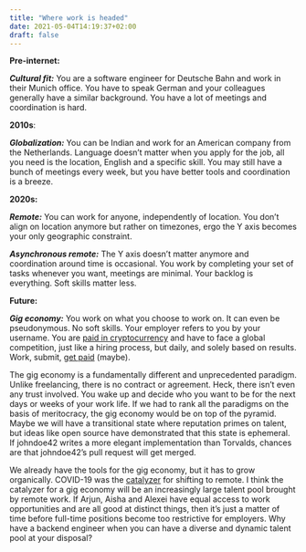 ```yaml
---
title: "Where work is headed"
date: 2021-05-04T14:19:37+02:00
draft: false
---
```


**Pre-internet:**

_**Cultural fit:**_ You are a software engineer for Deutsche Bahn and work in their Munich office. You have to speak German and your colleagues generally have a similar background.  You have a lot of meetings and coordination is hard.

**2010s**:

_**Globalization:**_ You can be Indian and work for an American company from the Netherlands. Language doesn’t matter when you apply for the job, all you need is the location, English and a specific skill. You may still have a bunch of meetings every week, but you have better tools and coordination is a breeze.

**2020s:**

_**Remote:**_ You can work for anyone, independently of location. You don’t align on location anymore but rather on timezones, ergo the Y axis becomes your only geographic constraint.

_**Asynchronous remote:**_ The Y axis doesn’t matter anymore and coordination around time is occasional. You work by completing your set of tasks whenever you want, meetings are minimal. Your backlog is everything. Soft skills matter less.


**Future:**

_**Gig economy:**_ You work on what you choose to work on. It can even be pseudonymous. No soft skills. Your employer refers to you by your username. You are [paid in cryptocurrency](https://gitcoin.co/explorer) and have to face a global competition, just like a hiring process, but daily, and solely based on results. Work, submit, [get paid](https://1729.com/) (maybe).

The gig economy is a fundamentally different and unprecedented paradigm. Unlike freelancing, there is no contract or agreement. Heck, there isn’t even any trust involved. You wake up and decide who you want to be for the next days or weeks of your work life. If we had to rank all the paradigms on the basis of meritocracy, the gig economy would be on top of the pyramid. Maybe we will have a transitional state where reputation primes on talent, but ideas like open source have demonstrated that this state is ephemeral. If johndoe42 writes a more elegant implementation than Torvalds, chances are that johndoe42’s pull request will get merged.

We already have the tools for the gig economy, but it has to grow organically. COVID-19 was the [catalyzer](https://www.forbes.com/sites/gadlevanon/2020/11/23/remote-work-the-biggest-legacy-of-covid-19/) for shifting to remote. I think the catalyzer for a gig economy will be an increasingly large talent pool brought by remote work. If Arjun, Aisha and Alexei have equal access to work opportunities and are all good at distinct things, then it’s just a matter of time before full-time positions become too restrictive for employers. Why have a backend engineer when you can have a diverse and dynamic talent pool at your disposal?
